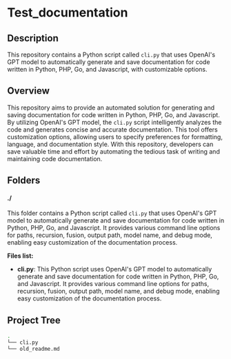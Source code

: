 # Test_documentation

## Description
This repository contains a Python script called `cli.py` that uses OpenAI's GPT model to automatically generate and save documentation for code written in Python, PHP, Go, and Javascript, with customizable options.

## Overview
This repository aims to provide an automated solution for generating and saving documentation for code written in Python, PHP, Go, and Javascript. By utilizing OpenAI's GPT model, the `cli.py` script intelligently analyzes the code and generates concise and accurate documentation. This tool offers customization options, allowing users to specify preferences for formatting, language, and documentation style. With this repository, developers can save valuable time and effort by automating the tedious task of writing and maintaining code documentation.

## Folders


#### ./

This folder contains a Python script called `cli.py` that uses OpenAI's GPT model to automatically generate and save documentation for code written in Python, PHP, Go, and Javascript. It provides various command line options for paths, recursion, fusion, output path, model name, and debug mode, enabling easy customization of the documentation process.

**Files list:**

- **cli.py**: This Python script uses OpenAI's GPT model to automatically generate and save documentation for code written in Python, PHP, Go, and Javascript. It provides various command line options for paths, recursion, fusion, output path, model name, and debug mode, enabling easy customization of the documentation process.


## Project Tree
```bash
.
└── cli.py
└── old_readme.md
```

